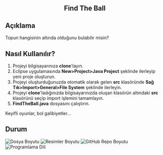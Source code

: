 <h2 align="center">Find The Ball</h2>

## Açıklama
Topun hangisinin altında olduğunu bulabilir misin?

## Nasıl Kullanılır?
1) Projeyi bilgisayarınıza <b>clone</b>'layın.
2) Eclipse uygulamasında <strong>New>Project>Java Project</strong> şeklinde ilerleyip yeni proje oluşturun.
3) Projeyi oluşturduğunuzda otomatik olarak gelen <b>src</b> klasöründe <strong>Sağ Tık>Import>General>File System</strong> şeklinde ilerleyin.
4) Projeyi <b>clone</b>'ladığınızda bilgisayarınızda oluşan klasörün altındaki <b>src</b> klasörünü seçip import işlemini tamamlayın.
5) <b>FindTheBall.java</b> dosyasını çalıştırın.
<p>Keyifli oyunlar, bol galibiyetler...</p>

## Durum
![Dosya Boyutu](https://img.shields.io/badge/7%2C24%20KB-gray?style=flat&logo=github&label=file%20size&color=green)
![Resimler Boyutu](https://img.shields.io/badge/44%2C5%20KB-gray?style=flat&logo=github&label=pic%20size&color=green)
![GitHub Repo Boyutu](https://img.shields.io/github/repo-size/kaansahin04/Find-The-Ball?logo=github&color=green)
![Programlama Dili](https://img.shields.io/github/languages/top/kaansahin04/Find-The-Ball?color=%23A49410)

